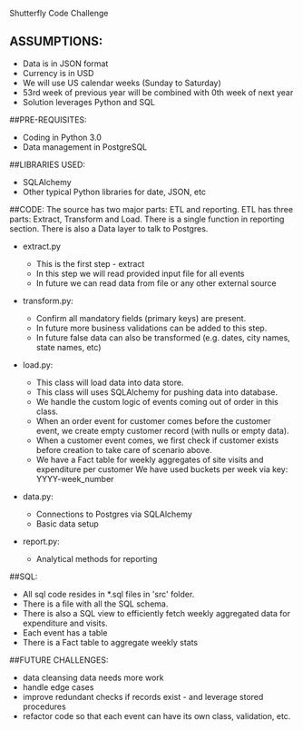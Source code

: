 Shutterfly
Code Challenge


## ASSUMPTIONS:
* Data is in JSON format
* Currency is in USD
* We will use US calendar weeks (Sunday to Saturday)
* 53rd week of previous year will be combined with 0th week of next year
* Solution leverages Python and SQL            

##PRE-REQUISITES:
* Coding in Python 3.0
* Data management in PostgreSQL

##LIBRARIES USED:
* SQLAlchemy
* Other typical Python libraries for date, JSON, etc


##CODE:
The source has two major parts: ETL and reporting. 
ETL has three parts: Extract, Transform and Load. 
There is a single function in reporting section. 
There is also a Data layer to talk to Postgres.

- extract.py
    - This is the first step - extract
    - In this step we will read provided input file for all events
    - In future we can read data from file or any other external source

- transform.py:
    - Confirm all mandatory fields (primary keys) are present.
    - In future more business validations can be added to this step.
    - In future false data can also be transformed (e.g. dates, city names, state names, etc)

- load.py:
    - This class will load data into data store.
    - This class will uses SQLAlchemy for pushing data into database.
    - We handle the custom logic of events coming out of order in this class.
    - When an order event for customer comes before the customer event,
      we create empty customer record (with nulls or empty data).
    - When a customer event comes, we first check if customer exists
      before creation to take care of scenario above.
    - We have a Fact table for weekly aggregates of site visits and expenditure per customer
      We have used buckets per week via key: YYYY-week_number

- data.py:
    - Connections to Postgres via SQLAlchemy
    - Basic data setup 

- report.py:
    - Analytical methods for reporting

##SQL:
* All sql code resides in *.sql files in 'src' folder.
* There is a file with all the SQL schema.
* There is also a SQL view to efficiently fetch weekly aggregated data for expenditure and visits. 
* Each event has a table
* There is a Fact table to aggregate weekly stats



##FUTURE CHALLENGES:
* data cleansing data needs more work
* handle edge cases 
* improve redundant checks if records exist - and leverage stored procedures 
* refactor code so that each event can have its own class, validation, etc. 
